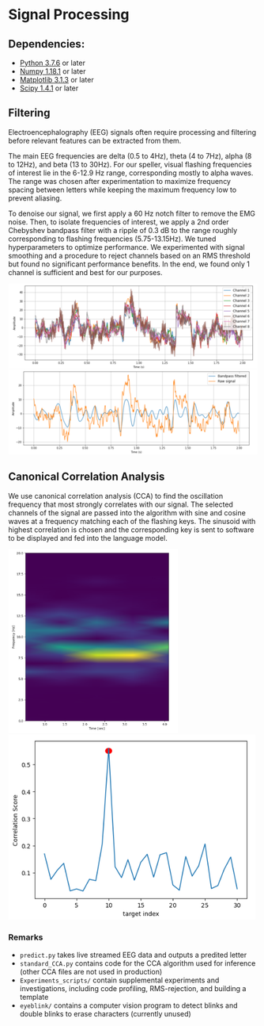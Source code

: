 # Signal Processing

## Dependencies:
* [Python 3.7.6](https://www.python.org/downloads/) or later
* [Numpy 1.18.1](https://numpy.org/) or later
* [Matplotlib 3.1.3](https://matplotlib.org/) or later
* [Scipy 1.4.1](https://www.scipy.org/) or later


## Filtering

Electroencephalography (EEG) signals often require processing and filtering before relevant features can be extracted from them.

The main EEG frequencies are delta (0.5 to 4Hz), theta (4 to 7Hz), alpha (8 to 12Hz), and beta (13 to 30Hz). For our speller, visual flashing frequencies of interest lie in the 6-12.9 Hz range, corresponding mostly to alpha waves. The range was chosen after experimentation to maximize frequency spacing between letters while keeping the maximum frequency low to prevent aliasing.

To denoise our signal, we first apply a 60 Hz notch filter to remove the EMG noise. Then, to isolate frequencies of interest, we apply a 2nd order Chebyshev bandpass filter with a ripple of 0.3 dB to the range roughly corresponding to flashing frequencies (5.75-13.15Hz). We tuned hyperparameters to optimize performance. We experimented with signal smoothing and a procedure to reject channels based on an RMS threshold but found no significant performance benefits. In the end, we found only 1 channel is sufficient and best for our purposes.

![alt text](./figures/channels.png)
![alt text](./figures/filtering.png)

## Canonical Correlation Analysis

We use canonical correlation analysis (CCA) to find the oscillation frequency that most strongly correlates with our signal. The selected channels of the signal are passed into the algorithm with sine and cosine waves at a frequency matching each of the flashing keys. The sinusoid with highest correlation is chosen and the corresponding key is sent to software to be displayed and fed into the language model.

<img src="./figures/spectrogram.png" style="width:343px;"/> <img src="./figures/cca_pred.png" style="width:500px;"/>
<!-- ![alt text](./figures/XXX.png) -->

### Remarks
* `predict.py` takes live streamed EEG data and outputs a predited letter
* `standard_CCA.py` contains code for the CCA algorithm used for inference (other CCA files are not used in production)
* `Experiments_scripts/` contain supplemental experiments and investigations, including code profiling, RMS-rejection, and building a template
* `eyeblink/` contains a computer vision program to detect blinks and double blinks to erase characters (currently unused)